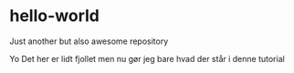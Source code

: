 # hello-world
Just another but also awesome repository

Yo
Det her er lidt fjollet men nu gør jeg bare hvad der står i denne tutorial
